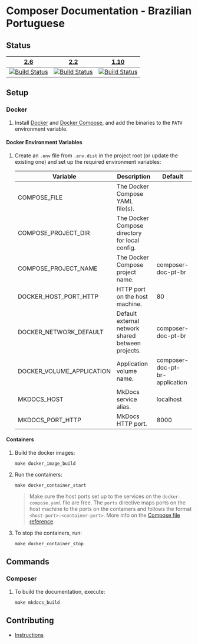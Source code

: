 # Composer Documentation - Brazilian Portuguese

## Status

|              [2.6][branch_2_6]              |              [2.2][branch_2_2]              |              [1.10][branch_1_10]              |
|:-------------------------------------------:|:-------------------------------------------:|:---------------------------------------------:|
| [![Build Status][build_img_2_6]][build_2_6] | [![Build Status][build_img_2_2]][build_2_2] | [![Build Status][build_img_1_10]][build_1_10] |

## Setup

### Docker

1. Install [Docker][docker-install] and [Docker Compose][compose-install], and
   add the binaries to the `PATH` environment variable.

#### Docker Environment Variables

1. Create an `.env` file from `.env.dist` in the project root (or update the
   existing one) and set up the required environment variables:

   | Variable                  | Description                                       | Default                        |
   |---------------------------|---------------------------------------------------|--------------------------------|
   | COMPOSE_FILE              | The Docker Compose YAML file(s).                  |                                |
   | COMPOSE_PROJECT_DIR       | The Docker Compose directory for local config.    |                                |
   | COMPOSE_PROJECT_NAME      | The Docker Compose project name.                  | composer-doc-pt-br             |
   | DOCKER_HOST_PORT_HTTP     | HTTP port on the host machine.                    | 80                             |
   | DOCKER_NETWORK_DEFAULT    | Default external network shared between projects. | composer-doc-pt-br             |
   | DOCKER_VOLUME_APPLICATION | Application volume name.                          | composer-doc-pt-br-application |
   | MKDOCS_HOST               | MkDocs service alias.                             | localhost                      |
   | MKDOCS_PORT_HTTP          | MkDocs HTTP port.                                 | 8000                           |

#### Containers

1. Build the docker images:

   ```shell
   make docker_image_build
   ```

2. Run the containers:

   ```shell
   make docker_container_start
   ```

   > Make sure the host ports set up to the services on the
   > `docker-compose.yaml` file are free. The `ports` directive maps ports on
   > the host machine to the ports on the containers and follows the format
   > `<host-port>:<container-port>`. More info on the
   > [Compose file reference][compose-ports].

3. To stop the containers, run:

   ```shell
   make docker_container_stop
   ```

## Commands

### Composer

1. To build the documentation, execute:

    ```shell
    make mkdocs_build
    ```

## Contributing

* [Instructions][doc-contrib]

[branch_1_10]: https://github.com/php-dev-br/composer-doc-pt-br/tree/1.10

[build_1_10]: https://github.com/php-dev-br/composer-doc-pt-br/actions

[build_img_1_10]: https://github.com/php-dev-br/composer-doc-pt-br/actions/workflows/build.yaml/badge.svg?branch=1.10

[branch_2_2]: https://github.com/php-dev-br/composer-doc-pt-br/tree/2.2

[build_2_2]: https://github.com/php-dev-br/composer-doc-pt-br/actions

[build_img_2_2]: https://github.com/php-dev-br/composer-doc-pt-br/actions/workflows/build.yaml/badge.svg?branch=2.2

[branch_2_6]: https://github.com/php-dev-br/composer-doc-pt-br/tree/2.6

[build_2_6]: https://github.com/php-dev-br/composer-doc-pt-br/actions

[build_img_2_6]: https://github.com/php-dev-br/composer-doc-pt-br/actions/workflows/build.yaml/badge.svg?branch=2.6

[compose-install]: https://docs.docker.com/compose/install/

[compose-ports]: https://docs.docker.com/compose/compose-file/#ports

[docker-install]: https://docs.docker.com/install/

[doc-contrib]: CONTRIBUTING.md
